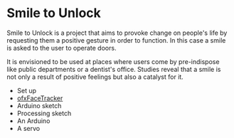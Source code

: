 Smile to Unlock
===============

Smile to Unlock is a project that aims to provoke change on people's life by requesting them a positive gesture in order to function. In this case a smile is asked to the user to operate doors.

It is envisioned to be used at places where users come by pre-indispose like public departments or a dentist's office.
Studies reveal that a smile is not only a result of positive feelings but also a catalyst for it. 

* Set up 
* [ofxFaceTracker](https://github.com/kylemcdonald/ofxFaceTracker/downloads)
* Arduino sketch
* Processing sketch
* An Arduino
* A servo
